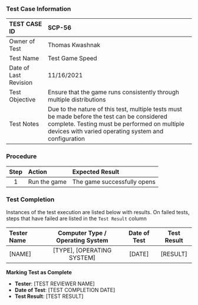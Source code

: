 ### Test Case Information
| TEST CASE ID | SCP-56 |
| :--- | :--- |
| Owner of Test | Thomas Kwashnak |
| Test Name | Test Game Speed |
| Date of Last Revision | 11/16/2021 |
| Test Objective | Ensure that the game runs consistently through multiple distributions |
| Test Notes| Due to the nature of this test, multiple tests must be made before the test can be considered complete. Testing must be performed on multiple devices with varied operating system and configuration|

### Procedure

|Step | Action | Expected Result |
|:---:| :---        |    :----  |
|1| Run the game| The game successfully opens |

### Test Completion
Instances of the test execution are listed below with results. On failed tests, steps that have failed are listed in the `Test Result` column

|Tester Name| Computer Type / Operating System | Date of Test | Test Result
|:---|:---:|:---:|:---:|
|[NAME]|[TYPE], [OPERATING SYSTEM] | [DATE] | [RESULT] |

**Marking Test as Complete**
- **Tester**: [TEST REVIEWER NAME]
- **Date of Test**: [TEST COMPLETION DATE]
- **Test Result**: [TEST RESULT]